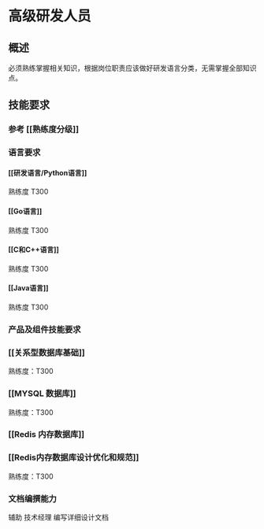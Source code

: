 # 高级研发人员
## 概述
必须熟练掌握相关知识，根据岗位职责应该做好研发语言分类，无需掌握全部知识点。
## 技能要求

### 参考 [[熟练度分级]]

### 语言要求
#### [[研发语言/Python语言]]
熟练度 T300

#### [[Go语言]]
熟练度 T300

#### [[C和C++语言]]
熟练度 T300

#### [[Java语言]]
熟练度 T300

### 产品及组件技能要求
### [[关系型数据库基础]]
熟练度：T300
### [[MYSQL 数据库]]
熟练度：T300
### [[Redis 内存数据库]]
### [[Redis内存数据库设计优化和规范]]
熟练度：T300

### 文档编撰能力
辅助 技术经理 编写详细设计文档